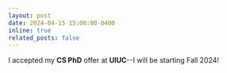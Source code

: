 ```yaml
---
layout: post
date: 2024-04-15 15:00:00-0400
inline: true
related_posts: false
---
```


I accepted my **CS PhD** offer at **UIUC**--I will be starting Fall 2024! 